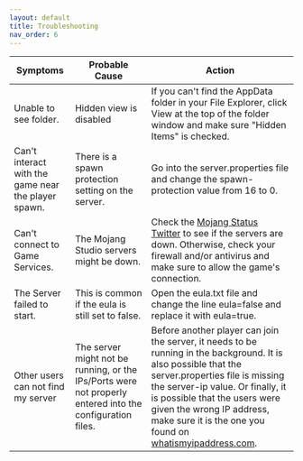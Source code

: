 ```yaml
---
layout: default
title: Troubleshooting
nav_order: 6
---
```


| **Symptoms** | **Probable Cause** | **Action** |
| ------------ | ------------------ | ---------- |
| Unable to see folder. | Hidden view is disabled | If you can't find the AppData folder in your File Explorer, click View at the top of the folder window and make sure "Hidden Items" is checked. |
| Can't interact with the game near the player spawn. | There is a spawn protection setting on the server. | Go into the server.properties file and change the spawn-protection value from 16 to 0. |
| Can't connect to Game Services. | The Mojang Studio servers might be down. | Check the [Mojang Status Twitter](https://twitter.com/MojangStatus) to see if the servers are down. Otherwise, check your firewall and/or antivirus and make sure to allow the game's connection. |
| The Server failed to start. | This is common if the eula is still set to false. | Open the eula.txt file and change the line eula=false and replace it with eula=true. |
| Other users can not find my server | The server might not be running, or the IPs/Ports were not properly entered into the configuration files. | Before another player can join the server, it needs to be running in the background. It is also possible that the server.properties file is missing the server-ip value. Or finally, it is possible that the users were given the wrong IP address, make sure it is the one you found on [whatismyipaddress.com](https://whatismyipaddress.com/). |
